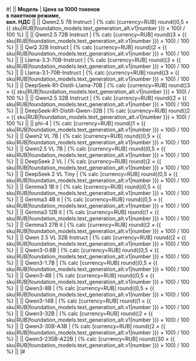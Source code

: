 #|
|| **Модель** | **Цена за 1000 токенов</br>в пакетном режиме,</br>вкл. НДС** ||
|| Qwen2.5 7B Instruct | {% calc [currency=RUB] round((0,5 × {{ sku|RUB|foundation_models.text_generation_alt.v1|number }}) × 100) / 100 %} ||
|| Qwen2.5 72B Instruct | {% calc [currency=RUB] round((3 × {{ sku|RUB|foundation_models.text_generation_alt.v1|number }}) × 100) / 100 %} ||
|| QwQ 32B Instruct | {% calc [currency=RUB] round((2 × {{ sku|RUB|foundation_models.text_generation_alt.v1|number }}) × 100) / 100 %} ||
|| Llama-3.3-70B-Instruct | {% calc [currency=RUB] round((3 × {{ sku|RUB|foundation_models.text_generation_alt.v1|number }}) × 100) / 100 %} ||
|| Llama-3.1-70B-Instruct | {% calc [currency=RUB] round((3 × {{ sku|RUB|foundation_models.text_generation_alt.v1|number }}) × 100) / 100 %} ||
|| DeepSeek-R1-Distill-Llama-70B | {% calc [currency=RUB] round((3 × {{ sku|RUB|foundation_models.text_generation_alt.v1|number }}) × 100) / 100 %} ||
|| Qwen2.5 32B Instruct | {% calc [currency=RUB] round((2 × {{ sku|RUB|foundation_models.text_generation_alt.v1|number }}) × 100) / 100 %} ||
|| DeepSeek-R1-Distill-Qwen-32B | {% calc [currency=RUB] round((2 × {{ sku|RUB|foundation_models.text_generation_alt.v1|number }}) × 100) / 100 %} ||
|| phi-4 | {% calc [currency=RUB] round((1 × {{ sku|RUB|foundation_models.text_generation_alt.v1|number }}) × 100) / 100 %} ||
|| Qwen2 VL 7B | {% calc [currency=RUB] round((0,5 × {{ sku|RUB|foundation_models.text_generation_alt.v1|number }}) × 100) / 100 %} ||
|| Qwen2.5 VL 7B | {% calc [currency=RUB] round((0,5 × {{ sku|RUB|foundation_models.text_generation_alt.v1|number }}) × 100) / 100 %} ||
|| DeepSeek 2 VL | {% calc [currency=RUB] round((2 × {{ sku|RUB|foundation_models.text_generation_alt.v1|number }}) × 100) / 100 %} ||
|| DeepSeek 2 VL Tiny | {% calc [currency=RUB] round((0,5 × {{ sku|RUB|foundation_models.text_generation_alt.v1|number }}) × 100) / 100 %} ||
|| Gemma3 1B it | {% calc [currency=RUB] round((0,5 × {{ sku|RUB|foundation_models.text_generation_alt.v1|number }}) × 100) / 100 %} ||
|| Gemma3 4B it | {% calc [currency=RUB] round((0,5 × {{ sku|RUB|foundation_models.text_generation_alt.v1|number }}) × 100) / 100 %} ||
|| Gemma3 12B it | {% calc [currency=RUB] round((1 × {{ sku|RUB|foundation_models.text_generation_alt.v1|number }}) × 100) / 100 %} ||
|| Gemma3 27B it | {% calc [currency=RUB] round((2 × {{ sku|RUB|foundation_models.text_generation_alt.v1|number }}) × 100) / 100 %} ||
|| Qwen 2.5 VL 32B Instruct | {% calc [currency=RUB] round((2 × {{ sku|RUB|foundation_models.text_generation_alt.v1|number }}) × 100) / 100 %} ||
|| Qwen3-0.6B | {% calc [currency=RUB] round((0,5 × {{ sku|RUB|foundation_models.text_generation_alt.v1|number }}) × 100) / 100 %} ||
|| Qwen3-1.7B | {% calc [currency=RUB] round((0,5 × {{ sku|RUB|foundation_models.text_generation_alt.v1|number }}) × 100) / 100 %} ||
|| Qwen3-4B | {% calc [currency=RUB] round((0,5 × {{ sku|RUB|foundation_models.text_generation_alt.v1|number }}) × 100) / 100 %} ||
|| Qwen3-8B | {% calc [currency=RUB] round((0,5 × {{ sku|RUB|foundation_models.text_generation_alt.v1|number }}) × 100) / 100 %} ||
|| Qwen3-14B | {% calc [currency=RUB] round((1 × {{ sku|RUB|foundation_models.text_generation_alt.v1|number }}) × 100) / 100 %} ||
|| Qwen3-32B | {% calc [currency=RUB] round((2 × {{ sku|RUB|foundation_models.text_generation_alt.v1|number }}) × 100) / 100 %} ||
|| Qwen3-30B-A3B | {% calc [currency=RUB] round((2 × {{ sku|RUB|foundation_models.text_generation_alt.v1|number }}) × 100) / 100 %} ||
|| Qwen3-235B-A22B | {% calc [currency=RUB] round((30 × {{ sku|RUB|foundation_models.text_generation_alt.v1|number }}) × 100) / 100 %} ||
|#
